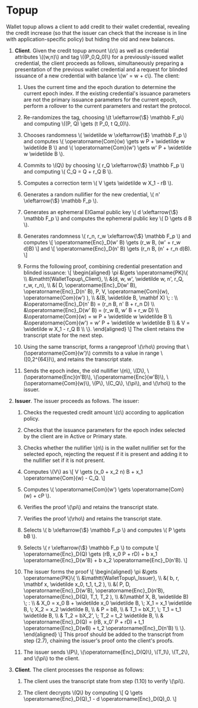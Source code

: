 # Topup

Wallet topup allows a client to add credit to their wallet credential,
revealing the credit increase (so that the issuer can check that the increase
is in line with application-specific policy) but hiding the old and new
balances.

1. **Client**. Given the credit topup amount \\(c\\) as well as credential
attributes \\((w,n)\\) and tag \\((P\_0,Q\_0)\\) for a previously-issued
wallet credential, the client proceeds as follows, simultaneously preparing a
presentation of the previous wallet credential and a request for blinded
issuance of a new credential with balance \\(w' = w + c\\). The client:

    1. Uses the current time and the epoch duration to determine the current
    epoch index. If the existing credential's issuance parameters are not the
    primary issuance parameters for the current epoch, perform a rollover to
    the current parameters and restart the protocol.

    2. Re-randomizes the tag, choosing \\(t \xleftarrow{\\$} \mathbb F\_p\\)
    and computing \\((P, Q) \gets (t P\_0, t Q\_0)\\).

    3. Chooses randomness
    \\(
        \widetilde w \xleftarrow{\\$} \mathbb F\_p
    \\)
    and computes
    \\(
        \operatorname{Com}(w) \gets w P + \widetilde w \widetilde B
    \\)
    and
    \\(
        \operatorname{Com}(w') \gets w' P + \widetilde w \widetilde B
    \\).

    4.  Commits to \\(Q\\) by choosing
    \\(
        r\_Q \xleftarrow{\\$} \mathbb F\_p
    \\)
    and computing
    \\(
        C\_Q = Q + r\_Q B
    \\).

    5.  Computes a correction term
    \\(
        V \gets \widetilde w X\_1 - rB
    \\).

    6.  Generates a random nullifier for the new credential,
    \\(
        n' \xleftarrow{\\$} \mathbb F\_p
    \\).

    7.  Generates an ephemeral ElGamal public key
    \\(
        d \xleftarrow{\\$} \mathbb F\_p
    \\)
    and computes the ephemeral public key
    \\(
        D \gets d B
    \\).

    8.  Generates randomness
    \\(
        r\_n, r\_w \xleftarrow{\\$} \mathbb F\_p
    \\)
    and computes
    \\[
        \operatorname{Enc}\_D(w' B) \gets (r\_w  B, (w' + r\_w d)B)
    \\]
    and
    \\[
    \operatorname{Enc}\_D(n' B) \gets (r\_n B, (n' + r\_n d)B).
    \\]

    9.  Forms the following proof, combining credential presentation and
    blinded issuance:
    \\[
    \begin{aligned}
    \pi &\gets \operatorname{PK}\\{ \\\\
        &\mathtt{WalletTopup\\_Client}, \\\\
        &(d, w, w', \widetilde w, n', r\_Q, r\_w, r\_n), \\\\
        &(
            D, 
            \operatorname{Enc}\_D(w' B),
            \operatorname{Enc}\_D(n' B),
            P,
            V,
            \operatorname{Com}(w),
            \operatorname{Com}(w')
        ), \\\\
        &(B, \widetilde B, \mathbf X) \\; : \\\\
        &\operatorname{Enc}\_D(n' B) = (r\_n B, n' B + r\_n D) \\\\
        &\operatorname{Enc}\_D(w' B) = (r\_w B, w' B + r\_w D) \\\\
        &\operatorname{Com}(w) = w P + \widetilde w \widetilde B \\\\
        &\operatorname{Com}(w') = w' P + \widetilde w \widetilde B \\\\
        & V = \widetilde w X\_1 - r\_Q B \\\\
    \\}.
    \end{aligned}
    \\]
    The client retains the transcript state for the next step.

    10. Using the same transcript, forms a rangeproof
    \\(\rho\\) proving that \\(\operatorname{Com}(w')\\) commits to a
    value in range \\([0,2\^{64})\\), and retains the transcript state.

    10. Sends the epoch index, the old nullifier \\(n\\),
    \\(D\\),
    \\(\operatorname{Enc}(n'B)\\),
    \\(\operatorname{Enc}(w'B)\\),
    \\(\operatorname{Com}(w)\\),
    \\(P\\),
    \\(C\_Q\\),
    \\(\pi\\),
    and \\(\rho\\)
    to the issuer.

2. **Issuer**.  The issuer proceeds as follows. The issuer:

    1. Checks the requested credit amount \\(c\\) according to
    application policy.

    2. Checks that the issuance parameters for the epoch index
    selected by the client are in Active or Primary state.

    3. Checks whether the nullifier \\(n\\) is in the wallet nullifier
    set for the selected epoch, rejecting the request if it is present and
    adding it to the nullifier set if it is not present.

    4. Computes \\(V\\) as
    \\[
        V \gets (x\_0 + x\_2 n) B + x\_1 \operatorname{Com}(w) - C\_Q.
    \\]

    5. Computes
    \\(
    \operatorname{Com}(w') \gets \operatorname{Com}(w) + cP
    \\).

    6. Verifies the proof \\(\pi\\) and retains the transcript state.

    7. Verifies the proof \\(\rho\\) and retains the transcript state.

    8. Selects
    \\( b \xleftarrow{\\$} \mathbb F\_p \\)
    and computes
    \\( P \gets bB \\).

    9.  Selects
    \\( r \xleftarrow{\\$} \mathbb F\_p \\)
    to compute
    \\[
    \operatorname{Enc}\_D(Q) \gets (rB, x\_0 P + rD) + 
    b x\_1 \operatorname{Enc}\_D(w'B) +
    b x\_2 \operatorname{Enc}\_D(n'B).
    \\]
    
    10.  The issuer forms the proof
    \\[
    \begin{aligned}
    \pi &\gets \operatorname{PK}\\{ \\\\
        &\mathtt{WalletTopup\\_Issuer}, \\\\
        &(
            b, 
            r, 
            \mathbf x,
            \widetilde x\_0,
            t\_1, 
            t\_2
        ), \\\\
        &(
            P,
            D, 
            \operatorname{Enc}\_D(w'B),
            \operatorname{Enc}\_D(n'B),
            \operatorname{Enc}\_D(Q),
            T\_1,
            T\_2
        ), \\\\
        &(\mathbf X, B, \widetilde B) \\; : \\\\
        & X\_0 = x\_0 B + \widetilde x\_0 \widetilde B, \\;
            X\_1 = x\_1 \widetilde B, \\;
            X\_2 = x\_2 \widetilde B, \\\\
        & P = bB, \\\\
        & T\_1 = bX\_1', \\; T\_1 = t\_1 \widetilde B, \\\\
        & T\_2 = bX\_2', \\; T\_2 = t\_2 \widetilde B, \\\\
        & \operatorname{Enc}\_D(Q) =
            (rB, x\_0' P + rD) + 
            t\_1 \operatorname{Enc}\_D(wB) +
            t\_2 \operatorname{Enc}\_D(n'B) \\\\
    \\}.
    \end{aligned}
    \\]
    This proof should be added to the transcript from step (2.7),
    chaining the issuer's proof onto the client's proofs.

    11.  The issuer sends \\(P\\), \\(\operatorname{Enc}\_D(Q)\\),
    \\(T\_1\\), \\(T\_2\\), and \\(\pi\\) to the client.

3. **Client**. The client processes the response as follows:

    1.  The client uses the transcript state from step (1.10) to verify
    \\(\pi\\).

    2.  The client decrypts \\(Q\\) by computing
    \\[
    Q \gets \operatorname{Enc}\_D(Q)\_1 - d \operatorname{Enc}\_D(Q)\_0.
    \\]
